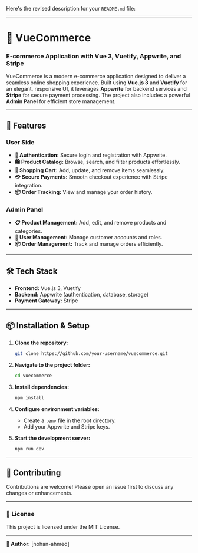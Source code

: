 Here's the revised description for your `README.md` file:

---

# 🛒 VueCommerce  
### E-commerce Application with Vue 3, Vuetify, Appwrite, and Stripe  

VueCommerce is a modern e-commerce application designed to deliver a seamless online shopping experience. Built using **Vue.js 3** and **Vuetify** for an elegant, responsive UI, it leverages **Appwrite** for backend services and **Stripe** for secure payment processing. The project also includes a powerful **Admin Panel** for efficient store management.

---

## 🚀 Features  

### User Side  
- **🔐 Authentication:** Secure login and registration with Appwrite.  
- **🛍️ Product Catalog:** Browse, search, and filter products effortlessly.  
- **🛒 Shopping Cart:** Add, update, and remove items seamlessly.  
- **💳 Secure Payments:** Smooth checkout experience with Stripe integration.  
- **📦 Order Tracking:** View and manage your order history.  

### Admin Panel  
- **📋 Product Management:** Add, edit, and remove products and categories.  
- **👥 User Management:** Manage customer accounts and roles.  
- **📦 Order Management:** Track and manage orders efficiently.  

---

## 🛠️ Tech Stack  

- **Frontend:** Vue.js 3, Vuetify  
- **Backend:** Appwrite (authentication, database, storage)  
- **Payment Gateway:** Stripe  

---

## 📦 Installation & Setup  

1. **Clone the repository:**  
   ```bash  
   git clone https://github.com/your-username/vuecommerce.git  
   ```  

2. **Navigate to the project folder:**  
   ```bash  
   cd vuecommerce  
   ```  

3. **Install dependencies:**  
   ```bash  
   npm install  
   ```  

4. **Configure environment variables:**  
   - Create a `.env` file in the root directory.  
   - Add your Appwrite and Stripe keys.  

5. **Start the development server:**  
   ```bash  
   npm run dev  
   ```  

---

## 🤝 Contributing  

Contributions are welcome! Please open an issue first to discuss any changes or enhancements.  

---

### 📜 License  

This project is licensed under the MIT License.  

---

**👤 Author:** [nohan-ahmed]  
